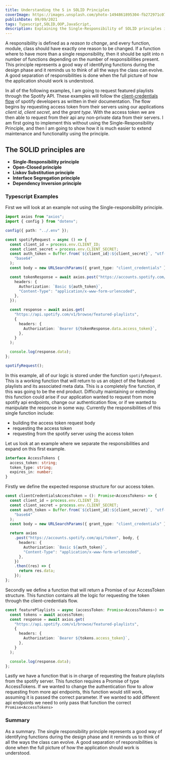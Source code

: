 ```yaml
---
title: Understanding the S in SOLID Principles
coverImage: https://images.unsplash.com/photo-1494861895304-fb272971c078?ixid=MnwxMjA3fDB8MHxwaG90by1wYWdlfHx8fGVufDB8fHx8&ixlib=rb-1.2.1&auto=format&fit=crop&w=1050&q=80
publishDate: 09/09/2021
tags: Typescript,SOLID,OOP,JavaScript,
description: Explaining the Single-Responsibility of SOLID principles in object-oriented programming.
---
```


A responsibility is defined as a _reason to change_, and every function, module, class should have exactly one reason to be changed. If a function where to have more than a single responsibility, then it should be split into n number of functions depending on the number of responsibilities present. This principle represents a good way of identifying functions during the design phase and it reminds us to think of all the ways the class can evolve. A good separation of responsibilities is done when the full picture of how the application should work is understood.

In all of the following examples, I am going to request featured playlists through the Spotify API. These examples will follow the [client-credentials flow](https://developer.spotify.com/documentation/general/guides/authorization-guide/) of spotify developers as written in their documentation. The flow begins by requesting access token from their servers using our applications _client id_, _client secret_, and the _grant type_. With the access token we are then able to request from their api any non-private data from their servers. I am first going to implement this without using the Single-Responsibility Principle, and then I am going to show how it is much easier to extend maintenance and functionality using the principle.

## The SOLID principles are

- **Single-Responsibility principle**
- **Open-Closed principle**
- **Liskov Substitution principle**
- **Interface Segregation principle**
- **Dependency Inversion principle**

### Typescript Examples

First we will look at an example not using the Single-responsibility principle.

```typescript
import axios from "axios";
import { config } from "dotenv";

config({ path: "../.env" });

const spotifyRequest = async () => {
  const client_id = process.env.CLIENT_ID;
  const client_secret = process.env.CLIENT_SECRET;
  const auth_token = Buffer.from(`${client_id}:${client_secret}`, "utf-8").toString(
    "base64"
  );
  const body = new URLSearchParams({ grant_type: "client_credentials" });

  const tokenResponse = await axios.post("https://accounts.spotify.com/api/token", body, {
    headers: {
      Authorization: `Basic ${auth_token}`,
      "Content-Type": "application/x-www-form-urlencoded",
    },
  });

  const response = await axios.get(
    "https://api.spotify.com/v1/browse/featured-playlists",
    {
      headers: {
        Authorization: `Bearer ${tokenResponse.data.access_token}`,
      },
    }
  );

  console.log(response.data);
};

spotifyRequest();
```

In this example, all of our logic is stored under the function `spotifyRequest`. This is a working function that will return to us an object of the featured playlists and its associated meta data. This is a completely fine function, if this was going to be the end product. Difficulty maintaining or extending this function could arise if our application wanted to request from more spotify api endpoints, change our authentication flow, or if we wanted to manipulate the response in some way. Currently the responsibilities of this single function include:

- building the access token request body
- requesting the access token
- requesting from the spotify server using the access token

Let us look at an example where we separate the responsibilities and expand on this first example.

```typescript
interface AccessTokens {
  access_token: string;
  token_type: string;
  expires_in: number;
}
```

Firstly we define the expected response structure for our access token.

```typescript
const clientCredentialsAccessToken = (): Promise<AccessTokens> => {
  const client_id = process.env.CLIENT_ID;
  const client_secret = process.env.CLIENT_SECRET;
  const auth_token = Buffer.from(`${client_id}:${client_secret}`, "utf-8").toString(
    "base64"
  );
  const body = new URLSearchParams({ grant_type: "client_credentials" });

  return axios
    .post("https://accounts.spotify.com/api/token", body, {
      headers: {
        Authorization: `Basic ${auth_token}`,
        "Content-Type": "application/x-www-form-urlencoded",
      },
    })
    .then((res) => {
      return res.data;
    });
};
```

Secondly we define a function that will return a Promise of our AccessToken structure. This function contains all the logic for requesting the token through the client-credentials flow.

```typescript
const featurePlaylists = async (accessToken: Promise<AccessTokens>) => {
  const tokens = await accessToken;
  const response = await axios.get(
    "https://api.spotify.com/v1/browse/featured-playlists",
    {
      headers: {
        Authorization: `Bearer ${tokens.access_token}`,
      },
    }
  );

  console.log(response.data);
};
```

Lastly we have a function that is in charge of requesting the feature playlists from the spotify server. This function requires a Promise of type AccessTokens. If we wanted to change the authentication flow to allow requesting from more api endpoints, this function would still work, assuming it is passed the correct parameter. If we wanted to add different api endpoints we need to only pass that function the correct `Promise<AccessTokens>`

### Summary

As a summary. The single responsibility principle represents a good way of identifying functions during the design phase and it reminds us to think of all the ways the class can evolve. A good separation of responsibilities is done when the full picture of how the application should work is understood.
